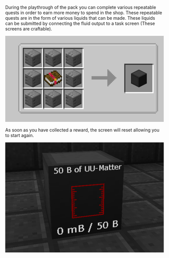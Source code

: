 During the playthrough of the pack you can complete various repeatable quests in order to earn more money to spend in the shop. These repeatable quests are in the form of various liquids that can be made. These liquids can be submitted by connecting the fluid output to a task screen (These screens are craftable).

![](recipe.png)

As soon as you have collected a reward, the screen will reset allowing you to start again.

![](screen.png)

